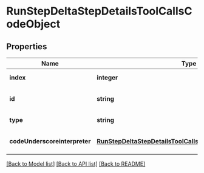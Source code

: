 # RunStepDeltaStepDetailsToolCallsCodeObject

## Properties
Name | Type | Description | Notes
------------ | ------------- | ------------- | -------------
**index** | **integer** |  | [default to null]
**id** | **string** |  | [optional] [default to null]
**type** | **string** |  | [default to null]
**codeUnderscoreinterpreter** | [**RunStepDeltaStepDetailsToolCallsCodeObjectCodeInterpreter**](RunStepDeltaStepDetailsToolCallsCodeObjectCodeInterpreter.md) |  | [optional] [default to null]

[[Back to Model list]](../README.md#documentation-for-models) [[Back to API list]](../README.md#documentation-for-api-endpoints) [[Back to README]](../README.md)



